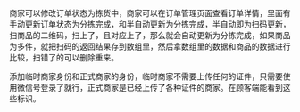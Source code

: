  商家可以修改订单状态为拣货中，商家可以在订单管理页面查看订单详情，里面有手动更新订单状态为分拣完成，和半自动更新为分拣完成，半自动即为扫码更新，扫商品的二维码，扫上了，且对应上了，那么就会自动更新为分拣完成，如果商品为多件，就把扫码的返回结果存到数组里，然后拿数组里的数据和商品的数据进行比较，扫错了的可以删除重来。

添加临时商家身份和正式商家的身份，临时商家不需要上传任何的证件，只需要使用微信号登录了就行，正式商家是已经上传了各种证件的商家。在顾客端能看到这些标识。